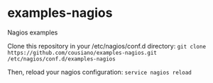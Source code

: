 examples-nagios
===============

Nagios examples

Clone this repository in your /etc/nagios/conf.d directory:
`git clone https://github.com/cousiano/examples-nagios.git /etc/nagios/conf.d/examples-nagios`

Then, reload your nagios configuration:
`service nagios reload`
